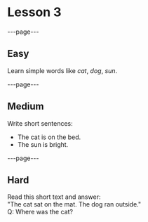 # Lesson 3

---page---

## Easy
Learn simple words like *cat*, *dog*, *sun*.

---page---

## Medium
Write short sentences:  
- The cat is on the bed.  
- The sun is bright.

---page---

## Hard
Read this short text and answer:  
"The cat sat on the mat. The dog ran outside."  
Q: Where was the cat?
